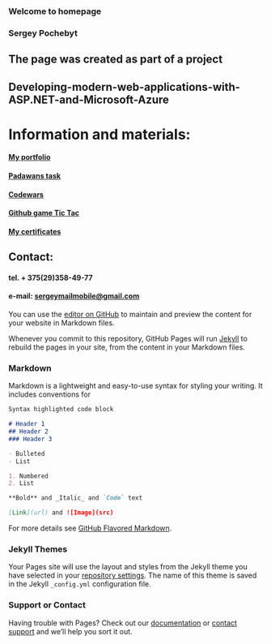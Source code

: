 ### Welcome to homepage
### Sergey Pochebyt 


## The page was created as part of a project 
## Developing-modern-web-applications-with-ASP.NET-and-Microsoft-Azure



# Information and materials:

#### [My portfolio](https://github.com/SergeyPochebyt/SergeyPochebyt.github.io/edit/master/index.md)
#### [Padawans task](https://18.194.77.2/HomeWorks)
#### [Codewars](https://www.codewars.com/users/SergeyPochebyt)
#### [Github game Tic Tac](https://github.com/SergeyPochebyt/TicTac)
#### [My certificates](https://github.com/SergeyPochebyt/SergeyPochebyt.github.io/edit/master/index.md)


## Contact:
#### tel. + 375(29)358-49-77
#### e-mail: sergeymailmobile@gmail.com





You can use the [editor on GitHub](https://github.com/SergeyPochebyt/SergeyPochebyt.github.io/edit/master/index.md) to maintain and preview the content for your website in Markdown files.

Whenever you commit to this repository, GitHub Pages will run [Jekyll](https://jekyllrb.com/) to rebuild the pages in your site, from the content in your Markdown files.

### Markdown

Markdown is a lightweight and easy-to-use syntax for styling your writing. It includes conventions for

```markdown
Syntax highlighted code block

# Header 1
## Header 2
### Header 3

- Bulleted
- List

1. Numbered
2. List

**Bold** and _Italic_ and `Code` text

[Link](url) and ![Image](src)
```

For more details see [GitHub Flavored Markdown](https://guides.github.com/features/mastering-markdown/).

### Jekyll Themes

Your Pages site will use the layout and styles from the Jekyll theme you have selected in your [repository settings](https://github.com/SergeyPochebyt/SergeyPochebyt.github.io/settings). The name of this theme is saved in the Jekyll `_config.yml` configuration file.

### Support or Contact

Having trouble with Pages? Check out our [documentation](https://help.github.com/categories/github-pages-basics/) or [contact support](https://github.com/contact) and we’ll help you sort it out.
